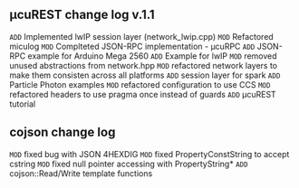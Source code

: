 ## µcuREST change log v.1.1 

`ADD` Implemented lwIP session layer (network_lwip.cpp)
`MOD` Refactored miculog
`MOD` Complteted JSON-RPC implementation - µcuRPC 
`ADD` JSON-RPC example for Arduino Mega 2560 
`ADD` Example for lwIP 
`MOD` removed unused abstractions from network.hpp
`MOD` refactored network layers to make them consisten across all platforms 
`ADD` session layer for spark 
`ADD` Particle Photon examples
`MOD` refactored configuration to use CCS 
`MOD` refactored headers to use pragma once instead of guards 
`ADD` µcuREST tutorial

## cojson change log
`MOD` fixed bug with JSON 4HEXDIG 
`MOD` fixed PropertyConstString to accept cstring 
`MOD` fixed null pointer accessing with PropertyString*
`ADD` cojson::Read/Write template functions
